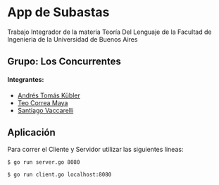 # App de Subastas
Trabajo Integrador de la materia Teoría Del Lenguaje de la Facultad de Ingenieria de la Universidad de Buenos Aires


## **Grupo: Los Concurrentes**
#### Integrantes:
* [Andrés Tomás Kübler](https://github.com/Andreskub)
* [Teo Correa Maya](https://github.com/Teo-C)
* [Santiago Vaccarelli](https://github.com/SantiagoVaccarelli)


## **Aplicación**

Para correr el Cliente y Servidor utilizar las siguientes lineas:

```
$ go run server.go 8080
```
```
$ go run client.go localhost:8080
```